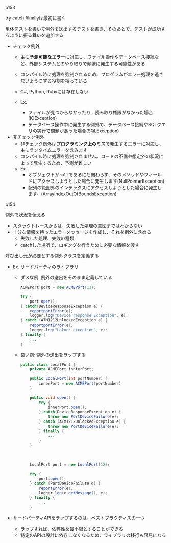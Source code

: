 p153

try catch filnallyは最初に書く

単体テストを書いて例外を送出するテストを書き、そのあとで、テストが成功するように振る舞いを追加する

- チェック例外
    - 主に**予測可能なエラー**に対応し、ファイル操作やデータベース接続など、外部システムとのやり取りで頻繁に発生する可能性がある
    - コンパイル時に処理を強制されるため、プログラムがエラー処理を逃さないようにする役割を持っている
    
    - C#, Python, Rubyには存在しない
    - Ex.
        - ファイルが見つからなかったり、読み取り権限がなかった場合(IOException)
        - データベース操作中に発生する例外で、データベース接続やSQLクエリの実行で問題があった場合(SQLException)
- 非チェック例外
    - 非チェック例外は**プログラミング上のミス**で発生するエラーに対応し、主にランタイムエラーを含みます
    - コンパイル時に処理を強制されません。コードの不備や想定外の状況によって発生するため、予測が難しい
    - Ex.
        - オブジェクトが`null`であるにも関わらず、そのメソッドやフィールドにアクセスしようとした場合に発生します(NullPointerException)
        - 配列の範囲外のインデックスにアクセスしようとした場合に発生します。(ArrayIndexOutOfBoundsException)

p154

例外で状況を伝える

- スタックトレースからは、失敗した処理の意図まではわからない
- 十分な情報を持ったエラーメッセージを作成し、それを例外に含める
    - 失敗した処理、失敗の種類
    - catchした場所で、ロギングを行うために必要な情報を渡す

呼び出し元が必要とする例外クラスを定義する

- Ex. サードパーティのライブラリ
    - ダメな例: 例外の送出をそのまま定義している
        
        ```java
        ACMEPort port = new ACMEPort(12);
        
        try {
        	port.open();
        } catch(DeviceResponseException e) {
        	reportportError(e);
        	logger.log("Device response Exception", e);
        } catch (ATM1212UnlockedException e) {
        	reportportError(e);
        	logger.log("Unlock exception", e);
        } finally {
        	...
        }
        ```
        
    - 良い例: 例外の送出をラップする
        
        ```java
        public class LocalPort {
        	private ACMEPort innterPort;
        	
        	public LocalPort(int portNumber) {
        		innerPort = new ACMEPort(portNumber)
        	}
        	
        	public void open() {
        		try {
        			innerPort.open();
        		} catch(DeviceResponseException e) {
        			throw new PortDeviceFailure(e);
        		} catch (ATM1212UnlockedException e) {
        			throw new PortDeviceFailure(e);
        		} finally {
        			...
        		}
        	}
        	
        	
        	
        	LocalPort port = new LocalPort(12);
        	
        	try {
        		port.open();
        	} catch (PortDeviceFailure e) {
        		reportError(e);
        		logger.log(e.getMessage(), e);
        	} finally {
        		...
        	}
        ```
        
- サードパーティAPIをラップするのは、ベストプラクティスの一つ
    - ラップすれば、依存性を最小限とすることができる
    - 特定のAPIの設計に依存しなくなるため、ライブラリの移行も容易になる